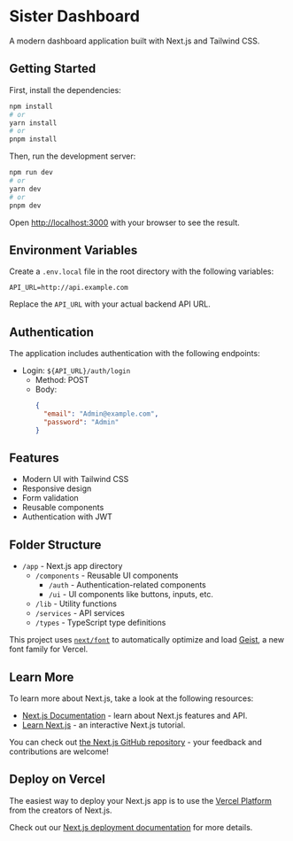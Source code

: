 # Sister Dashboard

A modern dashboard application built with Next.js and Tailwind CSS.

## Getting Started

First, install the dependencies:

```bash
npm install
# or
yarn install
# or
pnpm install
```

Then, run the development server:

```bash
npm run dev
# or
yarn dev
# or
pnpm dev
```

Open [http://localhost:3000](http://localhost:3000) with your browser to see the result.

## Environment Variables

Create a `.env.local` file in the root directory with the following variables:

```
API_URL=http://api.example.com
```

Replace the `API_URL` with your actual backend API URL.

## Authentication

The application includes authentication with the following endpoints:

- Login: `${API_URL}/auth/login`
  - Method: POST
  - Body:
    ```json
    {
      "email": "Admin@example.com",
      "password": "Admin"
    }
    ```

## Features

- Modern UI with Tailwind CSS
- Responsive design
- Form validation
- Reusable components
- Authentication with JWT

## Folder Structure

- `/app` - Next.js app directory
  - `/components` - Reusable UI components
    - `/auth` - Authentication-related components
    - `/ui` - UI components like buttons, inputs, etc.
  - `/lib` - Utility functions
  - `/services` - API services
  - `/types` - TypeScript type definitions

This project uses [`next/font`](https://nextjs.org/docs/app/building-your-application/optimizing/fonts) to automatically optimize and load [Geist](https://vercel.com/font), a new font family for Vercel.

## Learn More

To learn more about Next.js, take a look at the following resources:

- [Next.js Documentation](https://nextjs.org/docs) - learn about Next.js features and API.
- [Learn Next.js](https://nextjs.org/learn) - an interactive Next.js tutorial.

You can check out [the Next.js GitHub repository](https://github.com/vercel/next.js) - your feedback and contributions are welcome!

## Deploy on Vercel

The easiest way to deploy your Next.js app is to use the [Vercel Platform](https://vercel.com/new?utm_medium=default-template&filter=next.js&utm_source=create-next-app&utm_campaign=create-next-app-readme) from the creators of Next.js.

Check out our [Next.js deployment documentation](https://nextjs.org/docs/app/building-your-application/deploying) for more details.
